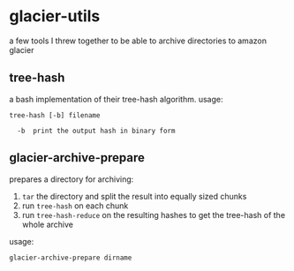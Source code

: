 # glacier-utils

a few tools I threw together to be able to archive directories to amazon glacier

## tree-hash

a bash implementation of their tree-hash algorithm.  usage:

```
tree-hash [-b] filename

  -b  print the output hash in binary form
```

## glacier-archive-prepare

prepares a directory for archiving:

 1. `tar` the directory and split the result into equally sized chunks
 2. run `tree-hash` on each chunk 
 3. run `tree-hash-reduce` on the resulting hashes to get the tree-hash of the whole archive

usage:

```
glacier-archive-prepare dirname
```

